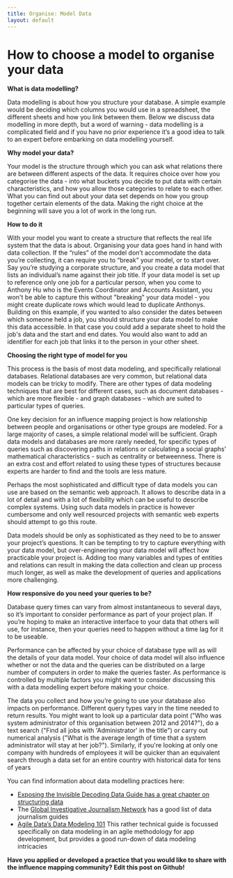 ```yaml
---
title: Organise: Model Data 
layout: default
---
```


<h1>How to choose a model to organise your data</h1>

<strong>What is data modelling?</strong>

Data modelling is about how you structure your database. A simple example would be deciding which columns you would use in a spreadsheet, the different sheets and how you link between them. Below we discuss data modelling in more depth, but a word of warning - data modelling is a complicated field and if you have no prior experience it’s a good idea to talk to an expert before embarking on data modelling yourself.

<strong>Why model your data?</strong>

Your model is the structure through which you can ask what relations there are between different aspects of the data. It requires choice over how you categorise the data - into what buckets you decide to put data with certain characteristics, and how you allow those categories to relate to each other. What you can find out about your data set depends on how you group together certain elements of the data. Making the right choice at the beginning will save you a lot of work in the long run.

<strong>How to do it</strong>

With your model you want to create a structure that reflects the real life system that the data is about. Organising your data goes hand in hand with data collection. If the “rules” of the model don’t accommodate the data you’re collecting, it can require you to “break” your model, or to start over. Say you’re studying a corporate structure, and you create a data model that lists an individual’s name against their job title.  If your data model is set up to  reference only one job for a particular person, when you come to Anthony Hu who is the Events Coordinator and Accounts Assistant, you won&#39;t be able to capture this without &quot;breaking&quot; your data model - you might create duplicate rows which would lead to duplicate Anthonys. Building on this example, if you wanted to also consider the dates between which someone held a job, you should structure your data model to make this data accessible. In that case you could add a separate sheet to hold the job&#39;s data and the start and end dates. You would also want to add an identifier for each job that links it to the person in your other sheet. 

<strong>Choosing the right type of model for you</strong>

This process is the basis of most data modeling, and specifically relational databases. Relational databases are very common, but relational data models can be tricky to modify. There are other types of data modeling techniques that are best for different cases, such as document databases - which are more flexible - and graph databases - which are suited to particular types of queries. 

One key decision for an influence mapping project is how relationship between people and organisations or other type groups are modeled. For a large majority of cases, a simple relational model will be sufficient. Graph data models and databases are more rarely needed, for specific types of queries such as discovering paths in relations or calculating a social graphs&#39; mathematical characteristics - such as centrality or betweenness. There is an extra cost and effort related to using these types of structures because experts are harder to find and the tools are less mature.

Perhaps the most sophisticated and difficult type of data models you can use are based on the semantic web approach. It allows to describe data in a lot of detail and with a lot of flexibility which can be useful to describe complex systems. Using such data models in practice is however cumbersome and only well resourced projects with semantic web experts should attempt to go this route.

Data models should be only as sophisticated as they need to be to answer your project’s questions. It can be tempting to try to capture everything with your data model, but over-engineering your data model will affect how practicable your project is. Adding too many variables and types of entities and relations can result in making the data collection and clean up process much longer, as well as make the development of queries and applications more challenging.

<strong>How responsive do you need your queries to be?</strong>

Database query times can vary from almost instantaneous to several days, so it’s important to consider performance as part of your project plan. If you’re hoping to make an interactive interface to your data that others will use, for instance, then your queries need to happen without a time lag for it to be useable.

Performance can be affected by your choice of database type will as will the details of your data model. Your choice of data model will also influence whether or not the data and the queries can be distributed on a large number of computers in order to make the queries faster. As performance is controlled by multiple factors you might want to consider discussing this with a data modelling expert before making your choice. 

The data you collect and how you’re going to use your database also impacts on performance. Different query types vary in the time needed to return results. You might want to look up a particular data point (&quot;Who was system administrator of this organisation between 2012 and 2014?&quot;), do a text search (&quot;Find all jobs with &#39;Administrator&#39; in the title&quot;) or carry out  numerical analysis (&quot;What is the average length of time that a system administrator will stay at her job?&quot;). Similarly, if you&#39;re looking at only one company with hundreds of employees it will be quicker than an equivalent search through a data set for an entire country with historical data for tens of years 

You can find information about data modelling practices here:

- [Exposing the Invisible Decoding Data Guide has a great chapter on structuring data](https://exposingtheinvisible.org/guides/decoding-data/#structuringdata)  
- The [Global Investigative Journalism Network](http://gijn.org/resources/investigative-journalism-manuals/#dataj) has a good list of data journalism guides 
- [Agile Data’s Data Modeling 101](http://www.agiledata.org/essays/dataModeling101.html) This rather technical guide is focussed specifically on data modeling in an agile methodology for app development, but provides a good run-down of data modeling intricacies

<strong>Have you applied or developed a practice that you would like to share with the influence mapping community? Edit this post on Github!</strong> 


